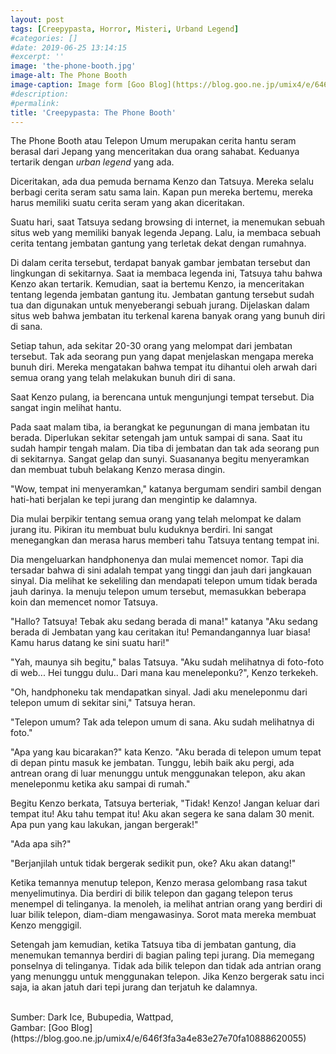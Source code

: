 ```yaml
---
layout: post
tags: [Creepypasta, Horror, Misteri, Urband Legend]
#categories: []
#date: 2019-06-25 13:14:15
#excerpt: ''
image: 'the-phone-booth.jpg'
image-alt: The Phone Booth
image-caption: Image form [Goo Blog](https://blog.goo.ne.jp/umix4/e/646f3fa3a4e83e27e70fa10888620055)
#description:
#permalink:
title: 'Creepypasta: The Phone Booth'
---
```


The Phone Booth atau Telepon Umum merupakan cerita hantu seram berasal dari Jepang yang menceritakan dua orang sahabat. Keduanya tertarik dengan _urban legend_ yang ada.

Diceritakan, ada dua pemuda bernama Kenzo dan Tatsuya. Mereka selalu berbagi cerita seram satu sama lain. Kapan pun mereka bertemu, mereka harus memiliki suatu cerita seram yang akan diceritakan.

Suatu hari, saat Tatsuya sedang browsing di internet, ia menemukan sebuah situs web yang memiliki banyak legenda Jepang. Lalu, ia membaca sebuah cerita tentang jembatan gantung yang terletak dekat dengan rumahnya.

Di dalam cerita tersebut, terdapat banyak gambar jembatan tersebut dan lingkungan di sekitarnya. Saat ia membaca legenda ini, Tatsuya tahu bahwa Kenzo akan tertarik. Kemudian, saat ia bertemu Kenzo, ia menceritakan tentang legenda jembatan gantung itu. Jembatan gantung tersebut sudah tua dan digunakan untuk menyeberangi sebuah jurang. Dijelaskan dalam situs web bahwa jembatan itu terkenal karena banyak orang yang bunuh diri di sana.

Setiap tahun, ada sekitar 20-30 orang yang melompat dari jembatan tersebut. Tak ada seorang pun yang dapat menjelaskan mengapa mereka bunuh diri. Mereka mengatakan bahwa tempat itu dihantui oleh arwah dari semua orang yang telah melakukan bunuh diri di sana.

Saat Kenzo pulang, ia berencana untuk mengunjungi tempat tersebut. Dia sangat ingin melihat hantu.

Pada saat malam tiba, ia berangkat ke pegunungan di mana jembatan itu berada. Diperlukan sekitar setengah jam untuk sampai di sana. Saat itu sudah hampir tengah malam. Dia tiba di jembatan dan tak ada seorang pun di sekitarnya. Sangat gelap dan sunyi. Suasananya begitu menyeramkan dan membuat tubuh belakang Kenzo merasa dingin.

"Wow, tempat ini menyeramkan," katanya bergumam sendiri sambil dengan hati-hati berjalan ke tepi jurang dan mengintip ke dalamnya.

Dia mulai berpikir tentang semua orang yang telah melompat ke dalam jurang itu. Pikiran itu membuat bulu kuduknya berdiri. Ini sangat menegangkan dan merasa harus memberi tahu Tatsuya tentang tempat ini.

Dia mengeluarkan handphonenya dan mulai memencet nomor. Tapi dia tersadar bahwa di sini adalah tempat yang tinggi dan jauh dari jangkauan sinyal. Dia melihat ke sekeliling dan mendapati telepon umum tidak berada jauh darinya. Ia menuju telepon umum tersebut, memasukkan beberapa koin dan memencet nomor Tatsuya.

"Hallo? Tatsuya! Tebak aku sedang berada di mana!" katanya "Aku sedang berada di Jembatan yang kau ceritakan itu! Pemandangannya luar biasa! Kamu harus datang ke sini suatu hari!"

"Yah, maunya sih begitu," balas Tatsuya. "Aku sudah melihatnya di foto-foto di web... Hei tunggu dulu.. Dari mana kau meneleponku?", Kenzo terkekeh.

"Oh, handphoneku tak mendapatkan sinyal. Jadi aku meneleponmu dari telepon umum di sekitar sini," Tatsuya heran.

"Telepon umum? Tak ada telepon umum di sana. Aku sudah melihatnya di foto."

"Apa yang kau bicarakan?" kata Kenzo. "Aku berada di telepon umum tepat di depan pintu masuk ke jembatan. Tunggu, lebih baik aku pergi, ada antrean orang di luar menunggu untuk menggunakan telepon, aku akan meneleponmu ketika aku sampai di rumah."

Begitu Kenzo berkata, Tatsuya berteriak, "Tidak! Kenzo! Jangan keluar dari tempat itu! Aku tahu tempat itu! Aku akan segera ke sana dalam 30 menit. Apa pun yang kau lakukan, jangan bergerak!"

"Ada apa sih?"

"Berjanjilah untuk tidak bergerak sedikit pun, oke? Aku akan datang!"

Ketika temannya menutup telepon, Kenzo merasa gelombang rasa takut menyelimutinya. Dia berdiri di bilik telepon dan gagang telepon terus menempel di telinganya. Ia menoleh, ia melihat antrian orang yang berdiri di luar bilik telepon, diam-diam mengawasinya. Sorot mata mereka membuat Kenzo menggigil.

Setengah jam kemudian, ketika Tatsuya tiba di jembatan gantung, dia menemukan temannya berdiri di bagian paling tepi jurang. Dia memegang ponselnya di telinganya. Tidak ada bilik telepon dan tidak ada antrian orang yang menunggu untuk menggunakan telepon. Jika Kenzo bergerak satu inci saja, ia akan jatuh dari tepi jurang dan terjatuh ke dalamnya.


<br>
Sumber: Dark Ice, Bubupedia, Wattpad,<br>
Gambar: [Goo Blog](https://blog.goo.ne.jp/umix4/e/646f3fa3a4e83e27e70fa10888620055)
